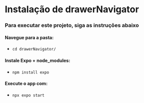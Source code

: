 # Instalação de drawerNavigator
### Para executar este projeto, siga as instruções abaixo
#### Navegue para a pasta:
- `cd drawerNavigator/`
#### Instale Expo + node_modules:
- `npm install expo`
#### Execute o app com:
- `npx expo start`

